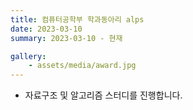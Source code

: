 ```yaml
---
title: 컴퓨터공학부 학과동아리 alps
date: 2023-03-10
summary: 2023-03-10 - 현재

gallery:
    - assets/media/award.jpg
---
```



- 자료구조 및 알고리즘 스터디를 진행합니다.